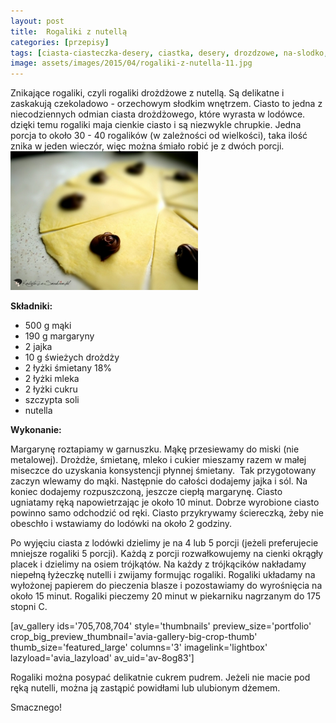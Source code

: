 ```yaml
---
layout: post
title:  Rogaliki z nutellą
categories: [przepisy]
tags: [ciasta-ciasteczka-desery, ciastka, desery, drozdzowe, na-slodko, nutella]
image: assets/images/2015/04/rogaliki-z-nutella-11.jpg
---
```

Znikające rogaliki, czyli rogaliki drożdżowe z nutellą. Są delikatne i zaskakują czekoladowo - orzechowym słodkim wnętrzem. Ciasto to jedna z niecodziennych odmian ciasta drożdżowego, które wyrasta w lodówce. dzięki temu rogaliki maja cienkie ciasto i są niezwykle chrupkie. Jedna porcja to około 30 - 40 rogalików (w zależności od wielkości), taka ilość znika w jeden wieczór, więc można śmiało robić je z dwóch porcji.
![](assets/images/2015/04/rogaliki-z-nutella-21-300x222.jpg)



**Składniki:**
* 500 g mąki
* 190 g margaryny
* 2 jajka
* 10 g świeżych drożdży
* 2 łyżki śmietany 18%
* 2 łyżki mleka
* 2 łyżki cukru
* szczypta soli
* nutella


**Wykonanie:**

Margarynę roztapiamy w garnuszku. Mąkę przesiewamy do miski (nie metalowej). Drożdże, śmietanę, mleko i cukier mieszamy razem w małej miseczce do uzyskania konsystencji płynnej śmietany.  Tak przygotowany zaczyn wlewamy do mąki. Następnie do całości dodajemy jajka i sól. Na koniec dodajemy rozpuszczoną, jeszcze ciepłą margarynę. Ciasto ugniatamy ręką napowietrzając je około 10 minut. Dobrze wyrobione ciasto powinno samo odchodzić od ręki. Ciasto przykrywamy ściereczką, żeby nie obeschło i wstawiamy do lodówki na około 2 godziny.

Po wyjęciu ciasta z lodówki dzielimy je na 4 lub 5 porcji (jeżeli preferujecie mniejsze rogaliki 5 porcji). Każdą z porcji rozwałkowujemy na cienki okrągły placek i dzielimy na osiem trójkątów. Na każdy z trójkącików nakładamy niepełną łyżeczkę nutelli i zwijamy formując rogaliki. Rogaliki układamy na wyłożonej papierem do pieczenia blasze i pozostawiamy do wyrośnięcia na około 15 minut. Rogaliki pieczemy 20 minut w piekarniku nagrzanym do 175 stopni C.

[av\_gallery ids='705,708,704' style='thumbnails' preview\_size='portfolio' crop\_big\_preview\_thumbnail='avia-gallery-big-crop-thumb' thumb\_size='featured\_large' columns='3' imagelink='lightbox' lazyload='avia\_lazyload' av\_uid='av-8og83']

Rogaliki można posypać delikatnie cukrem pudrem. Jeżeli nie macie pod ręką nutelli, można ją zastąpić powidłami lub ulubionym dżemem.

Smacznego!
    